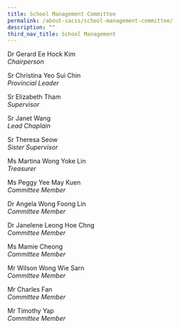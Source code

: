 ```yaml
---
title: School Management Committee
permalink: /about-sacss/school-management-committee/
description: ""
third_nav_title: School Management
---
```



Dr Gerard Ee Hock Kim  
_Chairperson_

Sr Christina Yeo Sui Chin  
_Provincial Leader_ 

Sr Elizabeth Tham  
_Supervisor_

Sr Janet Wang  
_Lead Chaplain_

Sr Theresa Seow  
_Sister Supervisor_

Ms Martina Wong Yoke Lin  
_Treasurer_

Ms Peggy Yee May Kuen  
_Committee Member_

Dr Angela Wong Foong Lin  
_Committee Member_

Dr Janelene Leong Hoe Chng  
_Committee Member_

Ms Mamie Cheong  
_Committee Member_

Mr Wilson Wong Wie Sarn  
_Committee Member_

Mr Charles Fan  
_Committee Member_

Mr Timothy Yap  
_Committee Member_